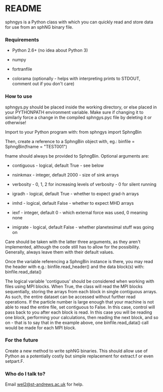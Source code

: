 # README #

sphngys is a Python class with which you can quickly read and store data for use from an sphNG binary file.

### Requirements ###

* Python 2.6+ (no idea about Python 3)

* numpy

* fortranfile

* colorama (optionally - helps with interpreting prints to STDOUT, comment out if you don't care)

### How to use ###

sphngys.py should be placed inside the working directory, or else placed in your PYTHONPATH environment variable. Make sure if changing it to similarly force a change in the compiled sphngys.pyc file by deleting it or otherwise!

Import to your Python program with:
from sphngys import SphngBin

Then, create a reference to a SphngBin object with, eg.:
binfile = SphngBin(fname = "TEST001")

fname should always be provided to SphngBin. Optional arguments are:

* contiguous - logical, default True - see below

* nsinkmax - integer, default 2000 - size of sink arrays

* verbosity - 0, 1, 2 for increasing levels of verbosity - 0 for silent running

* igradh - logical, default True - whether to expect grad-h arrays

* imhd - logical, default False - whether to expect MHD arrays

* iexf - integer, default 0 - which external force was used, 0 meaning none

* imigrate - logical, default False - whether planetesimal stuff was going on

Care should be taken with the latter three arguments, as they aren't implemented, although the code still has to allow for the possibility. Generally, always leave them with their default values.

Once the variable referencing a SphngBin instance is there, you may read the header with e.g.:
binfile.read_header()
and the data block(s) with:
binfile.read_data()

The logical variable 'contiguous' should be considered when working with files using MPI blocks. When True, the class will read the MPI blocks sequentially, storing the arrays from each block in single contiguous arrays. As such, the entire dataset can be accessed without further read operations. If the particle number is large enough that your machine is not able to read the entire file, set contiguous to False. In this case, control will pass back to you after each block is read. In this case you will be reading one block, performing your calculations, then reading the next block, and so on - that is to say that in the example above, one binfile.read_data() call would be made for each MPI block.

### For the future ###

Create a new method to write sphNG binaries. This should allow use of Python as a potentially costly but simple replacement for extract.f or even setpart.F.

### Who do I talk to? ###

Email wel2@st-andrews.ac.uk for help.